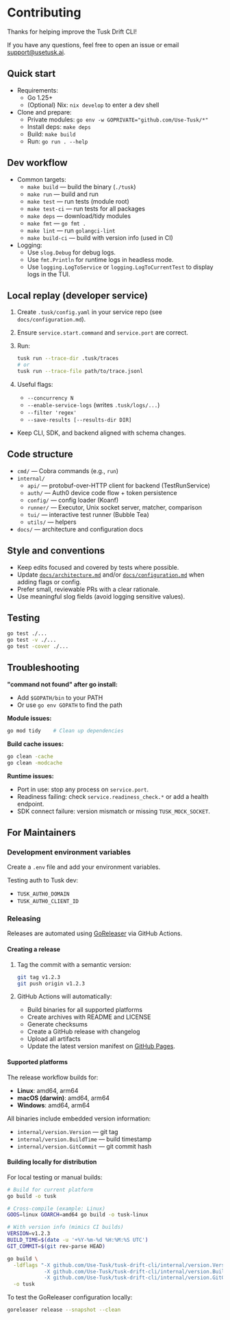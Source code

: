 # Contributing

Thanks for helping improve the Tusk Drift CLI!

If you have any questions, feel free to open an issue or email [support@usetusk.ai](support@usetusk.ai).

## Quick start

- Requirements:
  - Go 1.25+
  - (Optional) Nix: `nix develop` to enter a dev shell
- Clone and prepare:
  - Private modules: `go env -w GOPRIVATE="github.com/Use-Tusk/*"`
  - Install deps: `make deps`
  - Build: `make build`
  - Run: `go run . --help`

## Dev workflow

- Common targets:
  - `make build` — build the binary (`./tusk`)
  - `make run` — build and run
  - `make test` — run tests (module root)
  - `make test-ci` — run tests for all packages
  - `make deps` — download/tidy modules
  - `make fmt` — `go fmt .`
  - `make lint` — run `golangci-lint`
  - `make build-ci` — build with version info (used in CI)
- Logging:
  - Use `slog.Debug` for debug logs.
  - Use `fmt.Println` for runtime logs in headless mode.
  - Use `logging.LogToService` or `logging.LogToCurrentTest` to display logs in the TUI.

## Local replay (developer service)

1) Create `.tusk/config.yaml` in your service repo (see `docs/configuration.md`).
2) Ensure `service.start.command` and `service.port` are correct.
3) Run:

   ```bash
   tusk run --trace-dir .tusk/traces
   # or
   tusk run --trace-file path/to/trace.jsonl
   ```

4) Useful flags:
   - `--concurrency N`
   - `--enable-service-logs` (writes `.tusk/logs/...`)
   - `--filter 'regex'`
   - `--save-results [--results-dir DIR]`

- Keep CLI, SDK, and backend aligned with schema changes.

## Code structure

- `cmd/` — Cobra commands (e.g., `run`)
- `internal/`
  - `api/` — protobuf-over-HTTP client for backend (TestRunService)
  - `auth/` — Auth0 device code flow + token persistence
  - `config/` — config loader (Koanf)
  - `runner/` — Executor, Unix socket server, matcher, comparison
  - `tui/` — interactive test runner (Bubble Tea)
  - `utils/` — helpers
- `docs/` — architecture and configuration docs

## Style and conventions

- Keep edits focused and covered by tests where possible.
- Update [`docs/architecture.md`](docs/architecture.md) and/or [`docs/configuration.md`](docs/configuration.md) when adding flags or config.
- Prefer small, reviewable PRs with a clear rationale.
- Use meaningful slog fields (avoid logging sensitive values).

## Testing

```bash
go test ./...
go test -v ./...
go test -cover ./...
```

## Troubleshooting

**"command not found" after go install:**

- Add `$GOPATH/bin` to your PATH
- Or use `go env GOPATH` to find the path

**Module issues:**

```bash
go mod tidy    # Clean up dependencies
```

**Build cache issues:**

```bash
go clean -cache
go clean -modcache
```

**Runtime issues:**

- Port in use: stop any process on `service.port`.
- Readiness failing: check `service.readiness_check.*` or add a health endpoint.
- SDK connect failure: version mismatch or missing `TUSK_MOCK_SOCKET`.

## For Maintainers

### Development environment variables

Create a `.env` file and add your environment variables.

Testing auth to Tusk dev:

- `TUSK_AUTH0_DOMAIN`
- `TUSK_AUTH0_CLIENT_ID`

### Releasing

Releases are automated using [GoReleaser](https://goreleaser.com/) via GitHub Actions.

#### Creating a release

1. Tag the commit with a semantic version:

   ```bash
   git tag v1.2.3
   git push origin v1.2.3
   ```

2. GitHub Actions will automatically:
   - Build binaries for all supported platforms
   - Create archives with README and LICENSE
   - Generate checksums
   - Create a GitHub release with changelog
   - Upload all artifacts
   - Update the latest version manifest on [GitHub Pages](https://use-tusk.github.io/tusk-drift-cli/).

#### Supported platforms

The release workflow builds for:

- **Linux**: amd64, arm64
- **macOS (darwin)**: amd64, arm64
- **Windows**: amd64, arm64

All binaries include embedded version information:

- `internal/version.Version` — git tag
- `internal/version.BuildTime` — build timestamp  
- `internal/version.GitCommit` — git commit hash

#### Building locally for distribution

For local testing or manual builds:

```bash
# Build for current platform
go build -o tusk

# Cross-compile (example: Linux)
GOOS=linux GOARCH=amd64 go build -o tusk-linux

# With version info (mimics CI builds)
VERSION=v1.2.3
BUILD_TIME=$(date -u '+%Y-%m-%d %H:%M:%S UTC')
GIT_COMMIT=$(git rev-parse HEAD)

go build \
  -ldflags "-X github.com/Use-Tusk/tusk-drift-cli/internal/version.Version=${VERSION} \
            -X github.com/Use-Tusk/tusk-drift-cli/internal/version.BuildTime=${BUILD_TIME} \
            -X github.com/Use-Tusk/tusk-drift-cli/internal/version.GitCommit=${GIT_COMMIT}" \
  -o tusk
```

To test the GoReleaser configuration locally:

```bash
goreleaser release --snapshot --clean
```
